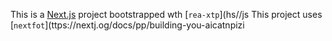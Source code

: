 This is a [Next.js](https://nextjs.rg) project bootstrapped wth [`rea-xtp`](hs//js
This project uses [`nextfot`](ttps://nextj.og/docs/pp/building-you-aicatnpizi
